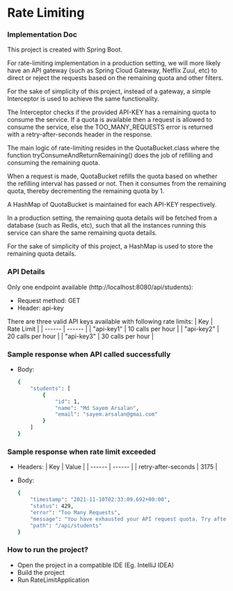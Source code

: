 # Rate Limiting
### Implementation Doc
This project is created with Spring Boot.

For rate-limiting implementation in a production setting, we will more likely have an API gateway (such as Spring Cloud Gateway, Netflix Zuul, etc) to direct or reject the requests based on the remaining quota and other filters.

For the sake of simplicity of this project, instead of a gateway, a simple Interceptor is used to achieve the same
functionality.

The Interceptor checks if the provided API-KEY has a remaining quota to consume the service.
If a quota is available then a request is allowed to consume the service, else the TOO_MANY_REQUESTS error is returned with a retry-after-seconds header in the response.

The main logic of rate-limiting resides in the QuotaBucket.class where the function tryConsumeAndReturnRemaining() does the job of refilling and consuming the remaining quota.

When a request is made, QuotaBucket refills the quota based on whether the refilling interval has passed or not.
Then it consumes from the remaining quota, thereby decrementing the remaining quota by 1.

A HashMap of QuotaBucket is maintained for each API-KEY respectively.

In a production setting, the remaining quota details will be fetched from a database (such as Redis, etc), such that
all the instances running this service can share the same remaining quota details.

For the sake of simplicity of this project, a HashMap is used to store the remaining quota details.

### API Details
Only one endpoint available (http://localhost:8080/api/students):
- Request method: GET
- Header: api-key

There are three valid API keys available with following rate limits:
| Key | Rate Limit |
| ------ | ------ |
| "api-key1" | 10 calls per hour |
| "api-key2" | 20 calls per hour |
| "api-key3" | 30 calls per hour |

### Sample response when API called successfully
- Body:

    ```sh
    {
        "students": [
            {
                "id": 1,
                "name": "Md Sayem Arsalan",
                "email": "sayem.arsalan@gmai.com"
            }
        ]
    }
    ```

### Sample response when rate limit exceeded
- Headers:
    | Key | Value |
    | ------ | ------ |
    | retry-after-seconds | 3175 |

- Body:
    ```sh
    {
        "timestamp": "2021-11-10T02:33:09.692+00:00",
        "status": 429,
        "error": "Too Many Requests",
        "message": "You have exhausted your API request quota. Try after 3175 seconds",
        "path": "/api/students"
    }
    ```

### How to run the project?
- Open the project in a compatible IDE (Eg. IntelliJ IDEA)
- Build the project
- Run RateLimitApplication

